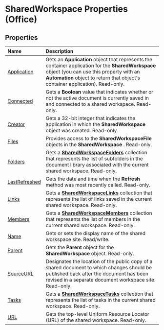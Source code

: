 
# SharedWorkspace Properties (Office)

## Properties



|**Name**|**Description**|
|:-----|:-----|
|[Application](c46726f0-418e-6041-2298-018e3d54e54a.md)|Gets an  **Application** object that represents the container application for the **SharedWorkspace** object (you can use this property with an **Automation** object to return that object's container application). Read-only.|
|[Connected](071502b9-c4f7-45f5-062b-818d5859708e.md)|Gets a  **Boolean** value that indicates whether or not the active document is currently saved in and connected to a shared workspace. Read-only.|
|[Creator](167fdd22-50ab-9b27-f594-27c38d88a4a9.md)|Gets a 32-bit integer that indicates the application in which the  **SharedWorkspace** object was created. Read-only.|
|[Files](e4a2f80e-5cb7-8ff2-3ab7-2b8c2d9d3cfb.md)|Provides access to the  **SharedWorkspaceFile** objects in the **SharedWorkspace** . Read-only.|
|[Folders](aaba6357-fff5-f3d2-e7d7-6453183864e3.md)|Gets a  **[SharedWorkspaceFolders](a9020edc-f199-6bab-75d1-c2bdc2a547d3.md)** collection that represents the list of subfolders in the document library associated with the current shared workspace. Read-only.|
|[LastRefreshed](426c53dd-3f3a-c638-2559-c02f62f374ff.md)|Gets the date and time when the  **Refresh** method was most recently called. Read-only.|
|[Links](7389c657-8028-3914-cb03-5f2f50c448b5.md)|Gets a  **[SharedWorkspaceLinks](b226b376-9d8c-659a-9551-6341bbebed6f.md)** collection that represents the list of links saved in the current shared workspace. Read-only.|
|[Members](a53cfd41-36ca-73e4-08b2-306569f26979.md)|Gets a  **[SharedWorkspaceMembers](2d0e6ce0-79ef-3030-b1af-465428314b15.md)** collection that represents the list of members in the current shared workspace. Read-only.|
|[Name](2fec36b5-7455-6a0d-e381-fb21b0361d1e.md)|Gets or sets the display name of the shared workspace site. Read/write.|
|[Parent](52ff2251-8895-4f63-30d2-a4630d6fc2c0.md)|Gets the  **Parent** object for the **SharedWorkspace** object. Read-only.|
|[SourceURL](2c5de79b-ef91-4135-2caf-e05cfd138c82.md)|Designates the location of the public copy of a shared document to which changes should be published back after the document has been revised in a separate document workspace site. Read-only.|
|[Tasks](9f7fa28d-f442-cbec-de7c-9109cc3e6f2e.md)|Gets a  **[SharedWorkspaceTasks](de26341f-44d1-131e-1dbe-e31f3f68e312.md)** collection that represents the list of tasks in the current shared workspace. Read-only.|
|[URL](e60e6706-d3f3-1a47-2b8a-82c5d52ddac5.md)|Gets the top-level Uniform Resource Locator (URL) of the shared workspace. Read-only.|
